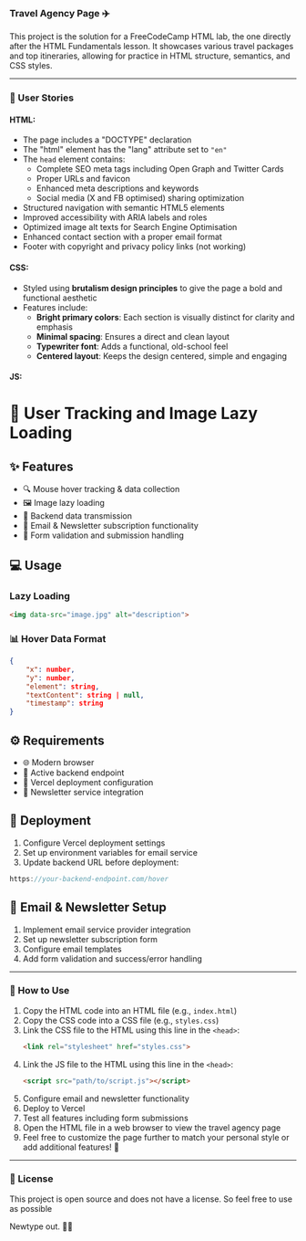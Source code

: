 ### Travel Agency Page ✈️  

This project is the solution for a FreeCodeCamp HTML lab, the one directly after the HTML Fundamentals lesson. It showcases various travel packages and top itineraries, allowing for practice in HTML structure, semantics, and CSS styles.  

---

### 📝 User Stories 
#### HTML:  
- The page includes a "DOCTYPE" declaration  
- The "html" element has the "lang" attribute set to `"en"`  
- The `head` element contains:
  - Complete SEO meta tags including Open Graph and Twitter Cards
  - Proper URLs and favicon
  - Enhanced meta descriptions and keywords
  - Social media (X and FB optimised) sharing optimization
- Structured navigation with semantic HTML5 elements
- Improved accessibility with ARIA labels and roles
- Optimized image alt texts for Search Engine Optimisation 
- Enhanced contact section with a proper email format
- Footer with copyright and privacy policy links (not working) 

#### CSS:  
- Styled using **brutalism design principles** to give the page a bold and functional aesthetic  
- Features include:  
  - **Bright primary colors**: Each section is visually distinct for clarity and emphasis  
  - **Minimal spacing**: Ensures a direct and clean layout  
  - **Typewriter font**: Adds a functional, old-school feel  
  - **Centered layout**: Keeps the design centered, simple and engaging

#### JS:
# 🎯 User Tracking and Image Lazy Loading 

## ✨ Features
- 🔍 Mouse hover tracking & data collection
- 🖼️ Image lazy loading
- 📡 Backend data transmission
- 📧 Email & Newsletter subscription functionality
- 🔄 Form validation and submission handling

## 💻 Usage
### Lazy Loading
```html
<img data-src="image.jpg" alt="description">
```

### 📊 Hover Data Format
```json
{
    "x": number,
    "y": number,
    "element": string,
    "textContent": string | null,
    "timestamp": string
}
```

## ⚙️ Requirements
- 🌐 Modern browser
- 📡 Active backend endpoint
- 📨 Vercel deployment configuration
- 📧 Newsletter service integration

## 🔧 Deployment
1. Configure Vercel deployment settings
2. Set up environment variables for email service
3. Update backend URL before deployment:
```javascript
https://your-backend-endpoint.com/hover
```

## 📧 Email & Newsletter Setup
1. Implement email service provider integration
2. Set up newsletter subscription form
3. Configure email templates
4. Add form validation and success/error handling

---

### 🚀 How to Use  
1. Copy the HTML code into an HTML file (e.g., `index.html`)  
2. Copy the CSS code into a CSS file (e.g., `styles.css`)  
3. Link the CSS file to the HTML using this line in the `<head>`:  
   ```html  
   <link rel="stylesheet" href="styles.css">  
   ```
4. Link the JS file to the HTML using this line in the `<head>`:
   ```html
   <script src="path/to/script.js"></script>
   ```
5. Configure email and newsletter functionality
6. Deploy to Vercel
7. Test all features including form submissions
8. Open the HTML file in a web browser to view the travel agency page  
9. Feel free to customize the page further to match your personal style or add additional features! 🌟  

---

### 📄 License  
This project is open source and does not have a license. So feel free to use as possible 

Newtype out. 🚀✨